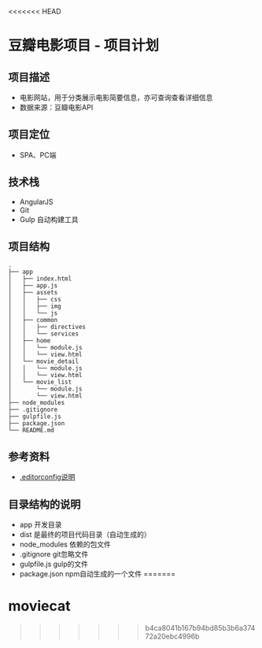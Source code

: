 <<<<<<< HEAD
# 豆瓣电影项目 - 项目计划

## 项目描述
- 电影网站，用于分类展示电影简要信息，亦可查询查看详细信息
- 数据来源：豆瓣电影API

## 项目定位
- SPA、PC端

## 技术栈
- AngularJS
- Git
- Gulp 自动构建工具

## 项目结构

```
.
├── app
│   ├── index.html
│   ├── app.js
│   ├── assets
│   │   ├── css
│   │   ├── img
│   │   └── js
│   ├── common
│   │   ├── directives
│   │   └── services
│   ├── home
│   │   └── module.js
│   │   └── view.html
│   └── movie_detail
│   │   └── module.js
│   │   └── view.html
│   └── movie_list
│       └── module.js
│       └── view.html
├── node_modules
├── .gitignore
├── gulpfile.js
├── package.json
└── README.md

```

## 参考资料
- [.editorconfig说明](http://www.alloyteam.com/2014/12/editor-config/)



## 目录结构的说明
- app 开发目录
- dist 是最终的项目代码目录（自动生成的）
- node_modules 依赖的包文件
- .gitignore git忽略文件
- gulpfile.js gulp的文件
- package.json npm自动生成的一个文件
=======
# moviecat
>>>>>>> b4ca8041b167b94bd85b3b6a37472a20ebc4996b

